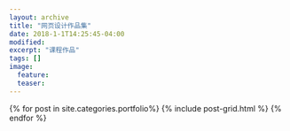 ```yaml
---
layout: archive
title: "网页设计作品集"
date: 2018-1-1T14:25:45-04:00
modified:
excerpt: "课程作品"
tags: []
image: 
  feature:
  teaser:
---
```


<div class="tiles">
{% for post in site.categories.portfolio%}
  {% include post-grid.html %}
{% endfor %}
</div>